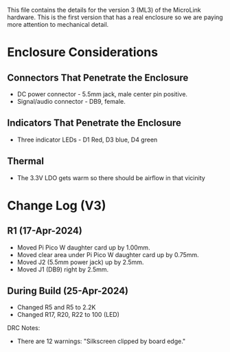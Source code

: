 This file contains the details for the version 3 (ML3) of the MicroLink hardware.
This is the first version that has a real enclosure so we are paying more attention
to mechanical detail.

# Enclosure Considerations
## Connectors That Penetrate the Enclosure
* DC power connector - 5.5mm jack, male center pin positive.
* Signal/audio connector - DB9, female.
## Indicators That Penetrate the Enclosure
* Three indicator LEDs - D1 Red, D3 blue, D4 green
## Thermal 
* The 3.3V LDO gets warm so there should be airflow in that vicinity

# Change Log (V3)

## R1 (17-Apr-2024)
* Moved Pi Pico W daughter card up by 1.00mm.
* Moved clear area under Pi Pico W daughter card up by 0.75mm.
* Moved J2 (5.5mm power jack) up by 2.5mm.
* Moved J1 (DB9) right by 2.5mm.

## During Build (25-Apr-2024)
* Changed R5 and R5 to 2.2K
* Changed R17, R20, R22 to 100 (LED)

DRC Notes:
* There are 12 warnings: "Silkscreen clipped by board edge."

